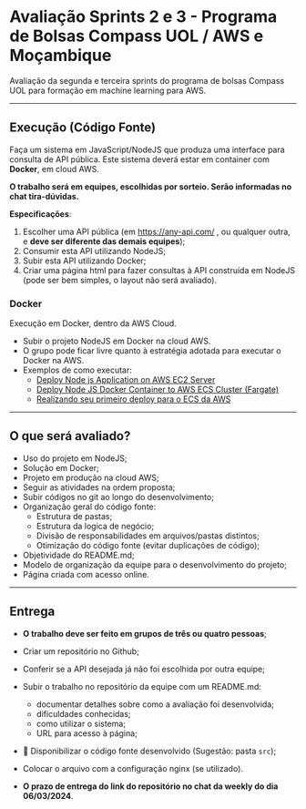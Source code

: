 # Avaliação Sprints 2 e 3 - Programa de Bolsas Compass UOL / AWS e Moçambique

Avaliação da segunda e terceira sprints do programa de bolsas Compass UOL para formação em machine learning para AWS.

***

## Execução (Código Fonte)



Faça um sistema em JavaScript/NodeJS que produza uma interface para consulta de API pública. Este sistema deverá estar em container com **Docker**, em cloud AWS. 

**O trabalho será em equipes, escolhidas por sorteio. Serão informadas no chat tira-dúvidas.**

**Especificações**:

1. Escolher uma API pública (em <https://any-api.com/> , ou qualquer outra, e **deve ser diferente das demais equipes**);
2. Consumir esta API utilizando NodeJS;
3. Subir esta API utilizando Docker;
4. Criar uma página html para fazer consultas à API construída em NodeJS (pode ser bem simples, o layout não será avaliado).

### Docker

Execução em Docker, dentro da AWS Cloud.

* Subir o projeto NodeJS em Docker na cloud AWS.
* O grupo pode ficar livre quanto à estratégia adotada para executar o Docker na AWS.
* Exemplos de como executar:
  * [Deploy Node js Application on AWS EC2 Server](https://youtu.be/VHzeoDK6L0c?feature=shared)
  * [Deploy Node JS Docker Container to AWS ECS Cluster (Fargate)](https://youtu.be/FTNKDgN4CGI?feature=shared)
  * [Realizando seu primeiro deploy para o ECS da AWS](https://youtu.be/x0bfNHo88Cg?feature=shared)


***

## O que será avaliado?

- Uso do projeto em NodeJS;
- Solução em Docker;
- Projeto em produção na cloud AWS;
- Seguir as atividades na ordem proposta;
- Subir códigos no git ao longo do desenvolvimento;
- Organização geral do código fonte:
  - Estrutura de pastas;
  - Estrutura da logica de negócio;
  - Divisão de responsabilidades em arquivos/pastas distintos;
  - Otimização do código fonte (evitar duplicações de código);
- Objetividade do README.md;
- Modelo de organização da equipe para o desenvolvimento do projeto;
- Página criada com acesso online.

***

## Entrega

- **O trabalho deve ser feito em grupos de três ou quatro pessoas**;
- Criar um repositório no Github;
- Conferir se a API desejada já não foi escolhida por outra equipe;
- Subir o trabalho no repositório da equipe com um README.md:
  - documentar detalhes sobre como a avaliação foi desenvolvida;
  - dificuldades conhecidas;
  - como utilizar o sistema;
  - URL para acesso à página;
- 🔨 Disponibilizar o código fonte desenvolvido (Sugestão: pasta `src`);
- Colocar o arquivo com a configuração nginx (se utilizado).

- **O prazo de entrega do link do repositório no chat da weekly do dia 06/03/2024**.
